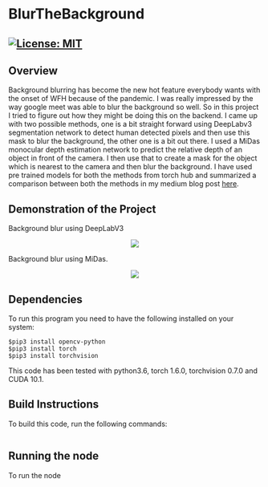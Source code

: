 # BlurTheBackground
[![License: MIT](https://img.shields.io/badge/License-MIT-yellow.svg)](https://opensource.org/licenses/MIT)
---
## Overview
Background blurring has become the new hot feature everybody wants with the onset of WFH because of the pandemic. I was really impressed by the way google meet was able to blur the background so well. So in this project I tried to figure out how they might be doing this on the backend.
I came up with two possible methods, one is a bit straight forward using DeepLabv3 segmentation network to detect human detected pixels and then use this mask to blur the background, the other one is a bit out there. I used a MiDas monocular depth estimation network to predict the relative depth of an object in front of the camera. I then use that to create a mask for the object which is nearest to the camera and then blur the background. I have used pre trained models for both the methods from torch hub and summarized a comparison between both the methods in my medium blog post [here]().

## Demonstration of the Project

Background blur using DeepLabV3
<p align="center">
<img src="https://github.com/anirudhtopiwala/OpenSource_Problems/blob/master/Spherical_View_Projection/assests/Sphereical_projection.gif">
</p>

Background blur using MiDas.
<p align="center">
<img src="https://github.com/anirudhtopiwala/OpenSource_Problems/blob/master/Spherical_View_Projection/assests/Sphereical_projection.gif">
</p>

## Dependencies
To run this program you need to have the following installed on your system:
```
$pip3 install opencv-python
$pip3 install torch
$pip3 install torchvision
```
This code has been tested with python3.6, torch 1.6.0, torchvision 0.7.0 and CUDA 10.1.

## Build Instructions

To build this code, run the following commands:
```

```

## Running the node
To run the node
```

```
